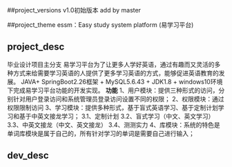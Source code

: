 ##project_versions
v1.0初始版本
add by master

##project_theme
essm：Easy study system platform (易学习平台)

## project_desc
毕业设计项目主分支
易学习平台为了让更多人学好英语，通过有趣而又灵活的多种方式来给需要学习英语的人提供了更多学习英语的方式，能够促进英语教育的发展。
JAVA+ SpringBoot2.26框架 + MySQL5.6.43 + JDK1.8 + windows10环境下完成易学习平台功能的开发实现。
**功能**
1、用户模块：提供三种形式的访问，分别针对用户登录访问和系统管理员登录访问设置不同的权限；
2、权限模块：通过权限限制访问
3、学习模块：提供多种形式，基于盲式英语学习、基于定制计划学习和基于中英文接龙学习；
    3.1、定制计划
    3.2、盲式学习（中文、英文学习）
    3.3、中英文接龙（中文、英文接龙）
    3.4、测测实力
4、库模块：系统的特色是单词库模块是属于自己的，所有针对学习的单词是需要自己进行输入；

## dev_desc
